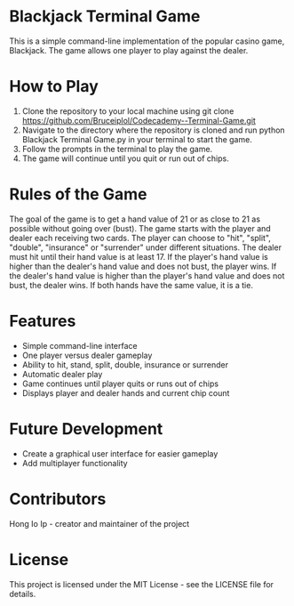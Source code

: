 # Blackjack Terminal Game
This is a simple command-line implementation of the popular casino game, Blackjack. The game allows one player to play against the dealer.

# How to Play
1. Clone the repository to your local machine using git clone https://github.com/Bruceiplol/Codecademy--Terminal-Game.git
2. Navigate to the directory where the repository is cloned and run python Blackjack Terminal Game.py in your terminal to start the game.
3. Follow the prompts in the terminal to play the game.
4. The game will continue until you quit or run out of chips.

# Rules of the Game
The goal of the game is to get a hand value of 21 or as close to 21 as possible without going over (bust). 
The game starts with the player and dealer each receiving two cards. The player can choose to "hit", "split", "double", "insurance" or "surrender" under different situations. 
The dealer must hit until their hand value is at least 17. 
If the player's hand value is higher than the dealer's hand value and does not bust, the player wins. If the dealer's hand value is higher than the player's hand value and does not bust, the dealer wins. If both hands have the same value, it is a tie.

# Features
- Simple command-line interface
- One player versus dealer gameplay
- Ability to hit, stand, split, double, insurance or surrender
- Automatic dealer play
- Game continues until player quits or runs out of chips
- Displays player and dealer hands and current chip count

# Future Development
- Create a graphical user interface for easier gameplay
- Add multiplayer functionality

# Contributors
Hong Io Ip - creator and maintainer of the project

# License
This project is licensed under the MIT License - see the LICENSE file for details.
